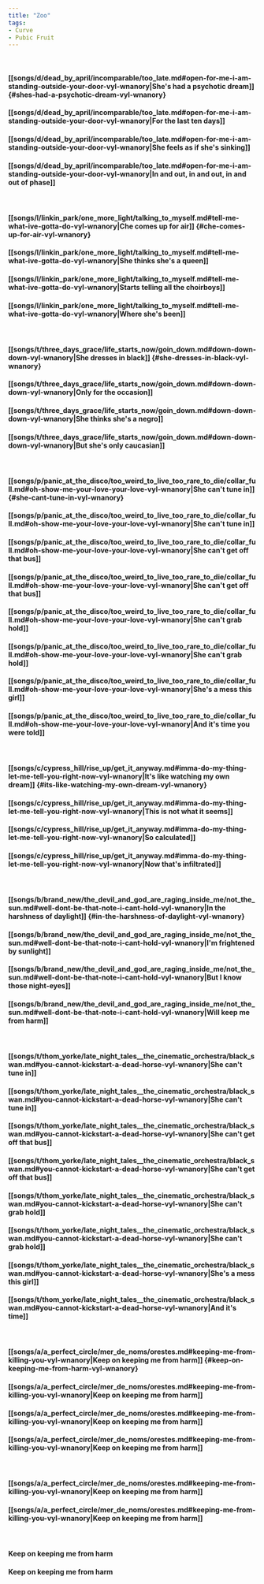 ```yaml
---
title: "Zoo"
tags:
- Curve
- Pubic Fruit
---
```

&nbsp;
#### [[songs/d/dead_by_april/incomparable/too_late.md#open-for-me-i-am-standing-outside-your-door-vyl-wnanory|She's had a psychotic dream]] {#shes-had-a-psychotic-dream-vyl-wnanory}
#### [[songs/d/dead_by_april/incomparable/too_late.md#open-for-me-i-am-standing-outside-your-door-vyl-wnanory|For the last ten days]]
#### [[songs/d/dead_by_april/incomparable/too_late.md#open-for-me-i-am-standing-outside-your-door-vyl-wnanory|She feels as if she's sinking]]
#### [[songs/d/dead_by_april/incomparable/too_late.md#open-for-me-i-am-standing-outside-your-door-vyl-wnanory|In and out, in and out, in and out of phase]]
&nbsp;
#### [[songs/l/linkin_park/one_more_light/talking_to_myself.md#tell-me-what-ive-gotta-do-vyl-wnanory|Che comes up for air]] {#che-comes-up-for-air-vyl-wnanory}
#### [[songs/l/linkin_park/one_more_light/talking_to_myself.md#tell-me-what-ive-gotta-do-vyl-wnanory|She thinks she's a queen]]
#### [[songs/l/linkin_park/one_more_light/talking_to_myself.md#tell-me-what-ive-gotta-do-vyl-wnanory|Starts telling all the choirboys]]
#### [[songs/l/linkin_park/one_more_light/talking_to_myself.md#tell-me-what-ive-gotta-do-vyl-wnanory|Where she's been]]
&nbsp;
#### [[songs/t/three_days_grace/life_starts_now/goin_down.md#down-down-down-vyl-wnanory|She dresses in black]] {#she-dresses-in-black-vyl-wnanory}
#### [[songs/t/three_days_grace/life_starts_now/goin_down.md#down-down-down-vyl-wnanory|Only for the occasion]]
#### [[songs/t/three_days_grace/life_starts_now/goin_down.md#down-down-down-vyl-wnanory|She thinks she's a negro]]
#### [[songs/t/three_days_grace/life_starts_now/goin_down.md#down-down-down-vyl-wnanory|But she's only caucasian]]
&nbsp;
#### [[songs/p/panic_at_the_disco/too_weird_to_live_too_rare_to_die/collar_full.md#oh-show-me-your-love-your-love-vyl-wnanory|She can't tune in]] {#she-cant-tune-in-vyl-wnanory}
#### [[songs/p/panic_at_the_disco/too_weird_to_live_too_rare_to_die/collar_full.md#oh-show-me-your-love-your-love-vyl-wnanory|She can't tune in]]
#### [[songs/p/panic_at_the_disco/too_weird_to_live_too_rare_to_die/collar_full.md#oh-show-me-your-love-your-love-vyl-wnanory|She can't get off that bus]]
#### [[songs/p/panic_at_the_disco/too_weird_to_live_too_rare_to_die/collar_full.md#oh-show-me-your-love-your-love-vyl-wnanory|She can't get off that bus]]
#### [[songs/p/panic_at_the_disco/too_weird_to_live_too_rare_to_die/collar_full.md#oh-show-me-your-love-your-love-vyl-wnanory|She can't grab hold]]
#### [[songs/p/panic_at_the_disco/too_weird_to_live_too_rare_to_die/collar_full.md#oh-show-me-your-love-your-love-vyl-wnanory|She can't grab hold]]
#### [[songs/p/panic_at_the_disco/too_weird_to_live_too_rare_to_die/collar_full.md#oh-show-me-your-love-your-love-vyl-wnanory|She's a mess this girl]]
#### [[songs/p/panic_at_the_disco/too_weird_to_live_too_rare_to_die/collar_full.md#oh-show-me-your-love-your-love-vyl-wnanory|And it's time you were told]]
&nbsp;
#### [[songs/c/cypress_hill/rise_up/get_it_anyway.md#imma-do-my-thing-let-me-tell-you-right-now-vyl-wnanory|It's like watching my own dream]] {#its-like-watching-my-own-dream-vyl-wnanory}
#### [[songs/c/cypress_hill/rise_up/get_it_anyway.md#imma-do-my-thing-let-me-tell-you-right-now-vyl-wnanory|This is not what it seems]]
#### [[songs/c/cypress_hill/rise_up/get_it_anyway.md#imma-do-my-thing-let-me-tell-you-right-now-vyl-wnanory|So calculated]]
#### [[songs/c/cypress_hill/rise_up/get_it_anyway.md#imma-do-my-thing-let-me-tell-you-right-now-vyl-wnanory|Now that's infiltrated]]
&nbsp;
#### [[songs/b/brand_new/the_devil_and_god_are_raging_inside_me/not_the_sun.md#well-dont-be-that-note-i-cant-hold-vyl-wnanory|In the harshness of daylight]] {#in-the-harshness-of-daylight-vyl-wnanory}
#### [[songs/b/brand_new/the_devil_and_god_are_raging_inside_me/not_the_sun.md#well-dont-be-that-note-i-cant-hold-vyl-wnanory|I'm frightened by sunlight]]
#### [[songs/b/brand_new/the_devil_and_god_are_raging_inside_me/not_the_sun.md#well-dont-be-that-note-i-cant-hold-vyl-wnanory|But I know those night-eyes]]
#### [[songs/b/brand_new/the_devil_and_god_are_raging_inside_me/not_the_sun.md#well-dont-be-that-note-i-cant-hold-vyl-wnanory|Will keep me from harm]]
&nbsp;
#### [[songs/t/thom_yorke/late_night_tales__the_cinematic_orchestra/black_swan.md#you-cannot-kickstart-a-dead-horse-vyl-wnanory|She can't tune in]]
#### [[songs/t/thom_yorke/late_night_tales__the_cinematic_orchestra/black_swan.md#you-cannot-kickstart-a-dead-horse-vyl-wnanory|She can't tune in]]
#### [[songs/t/thom_yorke/late_night_tales__the_cinematic_orchestra/black_swan.md#you-cannot-kickstart-a-dead-horse-vyl-wnanory|She can't get off that bus]]
#### [[songs/t/thom_yorke/late_night_tales__the_cinematic_orchestra/black_swan.md#you-cannot-kickstart-a-dead-horse-vyl-wnanory|She can't get off that bus]]
#### [[songs/t/thom_yorke/late_night_tales__the_cinematic_orchestra/black_swan.md#you-cannot-kickstart-a-dead-horse-vyl-wnanory|She can't grab hold]]
#### [[songs/t/thom_yorke/late_night_tales__the_cinematic_orchestra/black_swan.md#you-cannot-kickstart-a-dead-horse-vyl-wnanory|She can't grab hold]]
#### [[songs/t/thom_yorke/late_night_tales__the_cinematic_orchestra/black_swan.md#you-cannot-kickstart-a-dead-horse-vyl-wnanory|She's a mess this girl]]
#### [[songs/t/thom_yorke/late_night_tales__the_cinematic_orchestra/black_swan.md#you-cannot-kickstart-a-dead-horse-vyl-wnanory|And it's time]]
&nbsp;
#### [[songs/a/a_perfect_circle/mer_de_noms/orestes.md#keeping-me-from-killing-you-vyl-wnanory|Keep on keeping me from harm]] {#keep-on-keeping-me-from-harm-vyl-wnanory}
#### [[songs/a/a_perfect_circle/mer_de_noms/orestes.md#keeping-me-from-killing-you-vyl-wnanory|Keep on keeping me from harm]]
#### [[songs/a/a_perfect_circle/mer_de_noms/orestes.md#keeping-me-from-killing-you-vyl-wnanory|Keep on keeping me from harm]]
#### [[songs/a/a_perfect_circle/mer_de_noms/orestes.md#keeping-me-from-killing-you-vyl-wnanory|Keep on keeping me from harm]]
&nbsp;
#### [[songs/a/a_perfect_circle/mer_de_noms/orestes.md#keeping-me-from-killing-you-vyl-wnanory|Keep on keeping me from harm]]
#### [[songs/a/a_perfect_circle/mer_de_noms/orestes.md#keeping-me-from-killing-you-vyl-wnanory|Keep on keeping me from harm]]
&nbsp;
#### Keep on keeping me from harm
#### Keep on keeping me from harm
